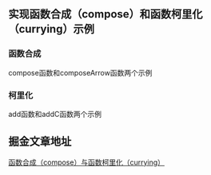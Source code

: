 
## 实现函数合成（compose）和函数柯里化（currying）示例

### 函数合成

compose函数和composeArrow函数两个示例

### 柯里化

add函数和addC函数两个示例

## 掘金文章地址

[函数合成（compose）与函数柯里化（currying）](https://juejin.cn/post/7062591194190053413)





